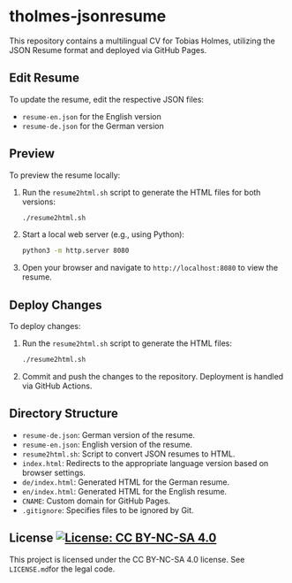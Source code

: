 # tholmes-jsonresume

This repository contains a multilingual CV for Tobias Holmes, utilizing the JSON Resume format and deployed via GitHub Pages.

## Edit Resume

To update the resume, edit the respective JSON files:

- `resume-en.json` for the English version
- `resume-de.json` for the German version

## Preview

To preview the resume locally:

1. Run the `resume2html.sh` script to generate the HTML files for both versions:
   ```sh
   ./resume2html.sh
   ```
2. Start a local web server (e.g., using Python):
   ```sh
   python3 -m http.server 8080
   ```
3. Open your browser and navigate to `http://localhost:8080` to view the resume.

## Deploy Changes

To deploy changes:

1. Run the `resume2html.sh` script to generate the HTML files:
   ```sh
   ./resume2html.sh
   ```
2. Commit and push the changes to the repository. Deployment is handled via GitHub Actions.

## Directory Structure

- `resume-de.json`: German version of the resume.
- `resume-en.json`: English version of the resume.
- `resume2html.sh`: Script to convert JSON resumes to HTML.
- `index.html`: Redirects to the appropriate language version based on browser settings.
- `de/index.html`: Generated HTML for the German resume.
- `en/index.html`: Generated HTML for the English resume.
- `CNAME`: Custom domain for GitHub Pages.
- `.gitignore`: Specifies files to be ignored by Git.

## License [![License: CC BY-NC-SA 4.0](https://licensebuttons.net/l/by-nc-sa/4.0/80x15.png)](https://creativecommons.org/licenses/by-nc-sa/4.0/)

This project is licensed under the CC BY-NC-SA 4.0 license. See `LICENSE.md`for the legal code.
